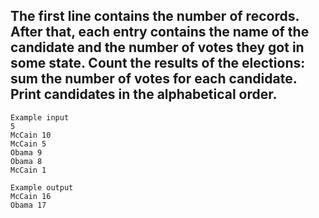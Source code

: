 ## The first line contains the number of records. After that, each entry contains the name of the candidate and the number of votes they got in some state. Count the results of the elections: sum the number of votes for each candidate. Print candidates in the alphabetical order.

```
Example input
5
McCain 10
McCain 5
Obama 9
Obama 8
McCain 1

Example output
McCain 16
Obama 17
```

```
```
